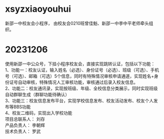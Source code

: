 # xsyzxiaoyouhui
新邵一中校友会小程序， 由校友会0210班曾佳魁、新邵一中李中平老师牵头组织。

# 20231206
使用新邵一中公众号，下挂小程序校友会，直接实现跳转认证，包括以下功能：<br/>
1、功能一：校友认证，输入姓名（必选）、身份证号（必选）、班级（可选）、手机号（可选）、邮箱（可选）5个信息，同时有特殊情况审核申请通道，实现姓名+身份证号自动审核，特殊情况人工审核功能，审核通过后录入校友信息。<br/>
2、功能二：校友通讯录，实现按班级、年级、全校信息分类展示，同时实现班级自动群聊生成（群聊功能待确认）<br/>
3、功能三：校友信息发布平台，实现学校信息发布、校友活动发布、校友个人发布等BBS功能<br/>
4、校友二维码，实现出入学校功能<br/>
项目总联系人： 刘存   <br/>
产品负责人：   李朝辉   <br/>
技术负责人：   罗武  <br/>
